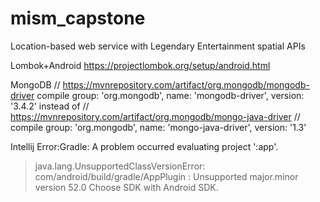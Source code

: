 # mism_capstone
Location-based web service with Legendary Entertainment spatial APIs

Lombok+Android
https://projectlombok.org/setup/android.html

MongoDB
// https://mvnrepository.com/artifact/org.mongodb/mongodb-driver
compile group: 'org.mongodb', name: 'mongodb-driver', version: '3.4.2'
instead of
// https://mvnrepository.com/artifact/org.mongodb/mongo-java-driver
// compile group: 'org.mongodb', name: 'mongo-java-driver', version: '1.3'

Intellij
Error:Gradle: A problem occurred evaluating project ':app'.
> java.lang.UnsupportedClassVersionError: com/android/build/gradle/AppPlugin : Unsupported major.minor version 52.0
Choose SDK with Android SDK.


